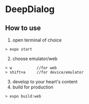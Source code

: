 # DeepDialog
## How to use
1) open terminal of choice
```
> expo start
```
2) choose emulator/web
```
> w           //for web
> shift+a     //for device/emulator
```
3) develop to your heart's content
4) build for production
```
> expo build:web
```
